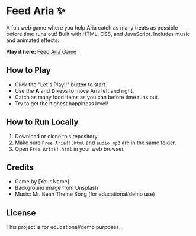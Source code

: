 # Feed Aria ✨

A fun web game where you help Aria catch as many treats as possible before time runs out! Built with HTML, CSS, and JavaScript. Includes music and animated effects.

**Play it here:** [Feed Aria Game](https://whoeshlok.github.io/FeedAria/Feed-Aria!!%20%E2%9C%A81.html)

## How to Play

- Click the "Let's Play!!" button to start.
- Use the **A** and **D** keys to move Aria left and right.
- Catch as many food items as you can before time runs out.
- Try to get the highest happiness level!

## How to Run Locally

1. Download or clone this repository.
2. Make sure `Free Aria!!.html` and `audio.mp3` are in the same folder.
3. Open `Free Aria!!.html` in your web browser.

## Credits

- Game by [Your Name]
- Background image from Unsplash
- Music: Mr. Bean Theme Song (for educational/demo use)

## License

This project is for educational/demo purposes.
